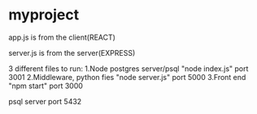 # myproject

app.js is from the client(REACT)

server.js is from the server(EXPRESS)


3 different files to run:
1.Node postgres server/psql "node index.js" port 3001
2.Middleware, python fies "node server.js" port 5000
3.Front end "npm start" port 3000

psql server port 5432
